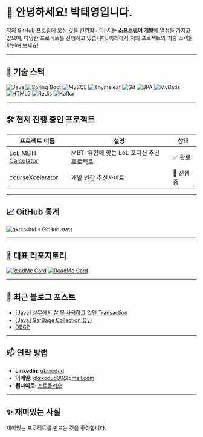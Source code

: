 # 👋 안녕하세요! 박태영입니다.

저의 GitHub 프로필에 오신 것을 환영합니다! 저는 **소프트웨어 개발**에 열정을 가지고 있으며, 다양한 프로젝트를 진행하고 있습니다. 아래에서 저의 프로젝트와 기술 스택을 확인해 보세요!

---

## 🚀 기술 스택
![Java](https://img.shields.io/badge/Java-%23ED8B00.svg?style=for-the-badge&logo=java&logoColor=white)
![Spring Boot](https://img.shields.io/badge/Spring_Boot-%236DB33F.svg?style=for-the-badge&logo=spring-boot&logoColor=white)
![MySQL](https://img.shields.io/badge/MySQL-%2300f.svg?style=for-the-badge&logo=mysql&logoColor=white)
![Thymeleaf](https://img.shields.io/badge/Thymeleaf-%23005C0F.svg?style=for-the-badge&logo=thymeleaf&logoColor=white)
![Git](https://img.shields.io/badge/Git-%23F05032.svg?style=for-the-badge&logo=git&logoColor=white)
![JPA](https://img.shields.io/badge/JPA-%236DB33F.svg?style=for-the-badge&logo=jpa&logoColor=white)
![MyBatis](https://img.shields.io/badge/MyBatis-%23E63222.svg?style=for-the-badge&logo=mybatis&logoColor=white)
![HTML5](https://img.shields.io/badge/HTML5-%23E34F26.svg?style=for-the-badge&logo=html5&logoColor=white)
![Redis](https://img.shields.io/badge/Redis-%23DC382D.svg?style=for-the-badge&logo=redis&logoColor=white)
![Kafka](https://img.shields.io/badge/Apache_Kafka-%23231F20.svg?style=for-the-badge&logo=apache-kafka&logoColor=white)


---

## 🛠️ 현재 진행 중인 프로젝트

| 프로젝트 이름 | 설명 | 상태 |
|---------------|------|------|
| [LoL MBTI Calculator](https://github.com/qkrxodud/LoLXMBTICalcuator) | MBTI 유형에 맞는 LoL 포지션 추천 프로젝트 | ✅ 완료 |
| [courseXcelerator](https://github.com/qkrxodud/courseXcelerator) |개발 인강 추천사이트  | 🚧 진행 중 |

---

## 📈 GitHub 통계
![qkrxodud's GitHub stats](https://github-readme-stats.vercel.app/api?username=qkrxodud&show_icons=true&theme=radical)

---

## 🌟 대표 리포지토리

[![ReadMe Card](https://github-readme-stats.vercel.app/api/pin/?username=qkrxodud&repo=LoLXMBTICalcuator&theme=dracula)](https://github.com/qkrxodud/LoLXMBTICalcuator)
[![ReadMe Card](https://github-readme-stats.vercel.app/api/pin/?username=qkrxodud&repo=Portfolio&theme=dracula)](https://github.com/qkrxodud/Portfolio)

---

## 📝 최근 블로그 포스트
<!-- BLOG-POST-LIST:START -->
- [[Java] 실무에서 잘 못 사용하고 있던 Transaction](https://www.coby-blog.co.kr/108db2e0-c45e-8012-89d5-ce76a9bc1ad6)
- [[Java] GarBage Collection 튜닝](https://www.coby-blog.co.kr/c2b3527e-9868-4a14-b4e0-378e626d68fc)
- [DBCP](https://www.coby-blog.co.kr/8a8ec26b-2675-442f-b7b2-893a33227627)
<!-- BLOG-POST-LIST:END -->

---

## 📫 연락 방법
- **LinkedIn**: [qkrxodud](https://url.kr/o8rerj)
- **이메일**: qkrxodud00@gmail.com
- **웹사이트**: [포트폴리오](https://www.coby-blog.co.kr/)

---

## ✨ 재미있는 사실
재미있는 프로젝트를 만드는 것을 좋아합니다.

